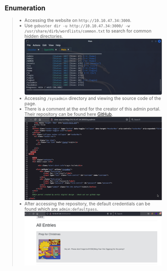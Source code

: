 ## **Enumeration**
>	- Accessing the website on `http://10.10.47.34:3000`.
>	- Use `gobuster dir -u http://10.10.47.34:3000/ -w /usr/share/dirb/wordlists/common.txt` to search for common hidden directories.![](gobuster-out.png)
>	- Accessing `/sysadmin` directory and viewing the source code of the page.
>	- There is a comment at the end for the creator of this admin portal. Their repository can be found here [GitHub](https://github.com/ashu-savani/arctic-digital-design).![](sysadmin-src-code.png)
>	- After accessing the repository, the default credentials can be found which are `admin:defaultpass`.![](eggnog.png)